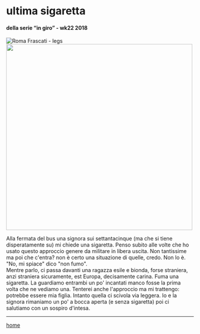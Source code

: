 # ultima sigaretta  

#### della serie “in giro” - wk22 2018  
![](https://drive.google.com/uc?id=1OdBq_lvW1YpWplgEAc6FbOhobEcuzBbS "Roma Frascati - legs")  
<img src="https://drive.google.com/uc?id=1OdBq_lvW1YpWplgEAc6FbOhobEcuzBbS" width="500">    
<!--- interarete023.png --->  

Alla fermata del bus una signora sui settantacinque (ma che si tiene disperatamente su) mi chiede una sigaretta. Penso subito alle volte che ho usato questo approccio genere da militare in libera uscita. Non tantissime ma poi che c'entra? non è certo una situazione di quelle, credo. Non lo è.  
"No, mi spiace" dico "non fumo".  
Mentre parlo, ci passa davanti una ragazza esile e bionda, forse straniera, anzi straniera sicuramente, est Europa, decisamente carina. Fuma una sigaretta. La guardiamo entrambi un po' incantati manco fosse la prima volta che ne vediamo una. Tenterei anche l'approccio ma mi trattengo: potrebbe essere mia figlia. 
Intanto quella ci scivola via leggera. Io e la signora rimaniamo un po' a bocca aperta (e senza sigaretta) poi ci salutiamo con un sospiro d'intesa.  

---  
[home](/interarete.md) 
